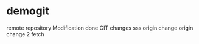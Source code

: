 # demogit
remote repository 
Modification done 
GIT changes sss
origin change 
origin change 2 
fetch 
